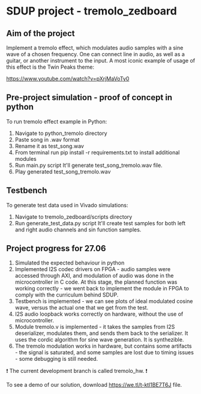 # SDUP project - tremolo_zedboard

## Aim of the project
Implement a tremolo effect, which modulates audio samples with a sine wave of a chosen frequency. One can connect line in audio, as well as a guitar, or another instrument to the input. A most iconic example of usage of this effect is the Twin Peaks theme:

https://www.youtube.com/watch?v=pXrjMaVoTy0

## Pre-project simulation - proof of concept in python
To run tremolo effect example in Python:
1. Navigate to python_tremolo directory
2. Paste song in .wav format 
3. Rename it as test_song.wav
4. From terminal run pip install -r requirements.txt to install additional modules
5. Run main.py script
It'll generate test_song_tremolo.wav file.
6. Play generated test_song_tremolo.wav

## Testbench
To generate test data used in Vivado simulations:
1. Navigate to tremolo_zedboard/scripts directory
2. Run generate_test_data.py script
It'll create test samples for both left and right audio channels and sin function samples.

## Project progress for 27.06

1. Simulated the expected behaviour in python
2. Implemented I2S codec drivers on FPGA - audio samples were accessed through AXI, and modulation of audio was done in the microcontroller in C code. At this stage, the planned function was working correctly - we went back to implement the module in FPGA to comply with the curriculum behind SDUP.
3. Testbench is implemented - we can see plots of ideal modulated cosine wave, versus the actual one that we get from the test.
4. I2S audio loopback works correctly on hardware, without the use of microcontroller.
5. Module tremolo.v is implemented - it takes the samples from I2S deserializer, modulates them, and sends them back to the serializer. It uses the cordic algorithm for sine wave generation. It is synthezible.
6. The tremolo modulation works in hardware, but contains some artifacts - the signal is saturated, and some samples are lost due to timing issues - some debugging is still needed.

❗ The current development branch is called tremolo_hw. ❗

To see a demo of our solution, download https://we.tl/t-ktl1BE7T6J file.
